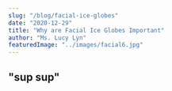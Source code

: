 ```yaml
---
slug: "/blog/facial-ice-globes"
date: "2020-12-29"
title: "Why are Facial Ice Globes Important"
author: "Ms. Lucy Lyn"
featuredImage: "../images/facial6.jpg"
---
```


## "sup sup"
